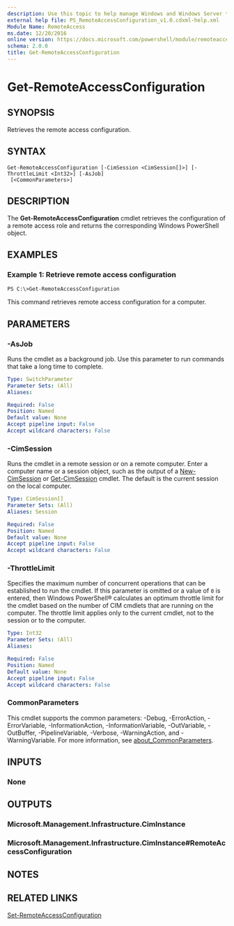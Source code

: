 ```yaml
---
description: Use this topic to help manage Windows and Windows Server technologies with Windows PowerShell.
external help file: PS_RemoteAccessConfiguration_v1.0.cdxml-help.xml
Module Name: RemoteAccess
ms.date: 12/20/2016
online version: https://docs.microsoft.com/powershell/module/remoteaccess/get-remoteaccessconfiguration?view=windowsserver2022-ps&wt.mc_id=ps-gethelp
schema: 2.0.0
title: Get-RemoteAccessConfiguration
---
```


# Get-RemoteAccessConfiguration

## SYNOPSIS
Retrieves the remote access configuration.

## SYNTAX

```
Get-RemoteAccessConfiguration [-CimSession <CimSession[]>] [-ThrottleLimit <Int32>] [-AsJob]
 [<CommonParameters>]
```

## DESCRIPTION
The **Get-RemoteAccessConfiguration** cmdlet retrieves the configuration of a remote access role and returns the corresponding Windows PowerShell object.

## EXAMPLES

### Example 1: Retrieve remote access configuration
```
PS C:\>Get-RemoteAccessConfiguration
```

This command retrieves remote access configuration for a computer.

## PARAMETERS

### -AsJob
Runs the cmdlet as a background job. Use this parameter to run commands that take a long time to complete.

```yaml
Type: SwitchParameter
Parameter Sets: (All)
Aliases: 

Required: False
Position: Named
Default value: None
Accept pipeline input: False
Accept wildcard characters: False
```

### -CimSession
Runs the cmdlet in a remote session or on a remote computer.
Enter a computer name or a session object, such as the output of a [New-CimSession](https://go.microsoft.com/fwlink/p/?LinkId=227967) or [Get-CimSession](https://go.microsoft.com/fwlink/p/?LinkId=227966) cmdlet.
The default is the current session on the local computer.

```yaml
Type: CimSession[]
Parameter Sets: (All)
Aliases: Session

Required: False
Position: Named
Default value: None
Accept pipeline input: False
Accept wildcard characters: False
```

### -ThrottleLimit
Specifies the maximum number of concurrent operations that can be established to run the cmdlet.
If this parameter is omitted or a value of `0` is entered, then Windows PowerShell® calculates an optimum throttle limit for the cmdlet based on the number of CIM cmdlets that are running on the computer.
The throttle limit applies only to the current cmdlet, not to the session or to the computer.

```yaml
Type: Int32
Parameter Sets: (All)
Aliases: 

Required: False
Position: Named
Default value: None
Accept pipeline input: False
Accept wildcard characters: False
```

### CommonParameters
This cmdlet supports the common parameters: -Debug, -ErrorAction, -ErrorVariable, -InformationAction, -InformationVariable, -OutVariable, -OutBuffer, -PipelineVariable, -Verbose, -WarningAction, and -WarningVariable. For more information, see [about_CommonParameters](https://go.microsoft.com/fwlink/?LinkID=113216).

## INPUTS

### None

## OUTPUTS

### Microsoft.Management.Infrastructure.CimInstance

### Microsoft.Management.Infrastructure.CimInstance#RemoteAccessConfiguration

## NOTES

## RELATED LINKS

[Set-RemoteAccessConfiguration](./Set-RemoteAccessConfiguration.md)

